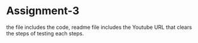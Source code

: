 # Assignment-3

the file includes the code, readme file includes the Youtube URL that clears the steps of testing each steps.
